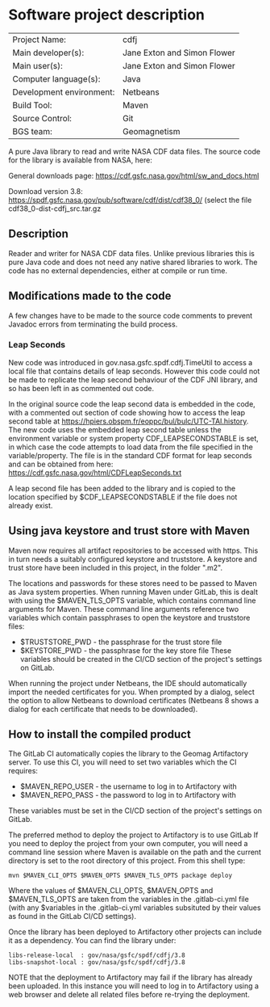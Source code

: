 # Software project description

|                          |         |
| ------------------------ | ------- |
| Project Name:            | cdfj |
| Main developer(s):       | Jane Exton and Simon Flower  |
| Main user(s):            | Jane Exton and Simon Flower |
| Computer language(s):    | Java |
| Development environment: | Netbeans |
| Build Tool:              | Maven |
| Source Control:          | Git |
| BGS team:                | Geomagnetism |

A pure Java library to read and write NASA CDF data files. The source code for the
library is available from NASA, here:

General downloads page: https://cdf.gsfc.nasa.gov/html/sw_and_docs.html

Download version 3.8: https://spdf.gsfc.nasa.gov/pub/software/cdf/dist/cdf38_0/
(select the file cdf38_0-dist-cdfj_src.tar.gz

## Description

Reader and writer for NASA CDF data files. Unlike previous libraries this is pure
Java code and does not need any native shared libraries to work. The code has no
external dependencies, either at compile or run time.


## Modifications made to the code

A few changes have to be made to the source code comments to prevent
Javadoc errors from terminating the build process.

### Leap Seconds ###

New code was introduced in gov.nasa.gsfc.spdf.cdfj.TimeUtil to access a
local file that contains details of leap seconds. However this code could
not be made to replicate the leap second behaviour of the CDF JNI library,
and so has been left in as commented out code.

In the original source code the leap second data is embedded in the code, with 
a commented out section of code showing how to access the leap second table at 
https://hpiers.obspm.fr/eoppc/bul/bulc/UTC-TAI.history. The new code uses the
embedded leap second table unless the environment variable or system property
CDF_LEAPSECONDSTABLE is set, in which case the code attempts to load data from 
the file specified in the variable/property. The file is in
the standard CDF format for leap seconds and can be obtained from here:
https://cdf.gsfc.nasa.gov/html/CDFLeapSeconds.txt

A leap second file has been added to the library and is copied to the location
specified by $CDF_LEAPSECONDSTABLE if the file does not already exist.


## Using java keystore and trust store with Maven ##

Maven now requires all artifact repositories to be accessed with https.
This in turn needs a suitably configured keystore and truststore.
A keystore and trust store have been included in this project, in the folder
".m2".

The locations and passwords for these stores need to be passed to Maven
as Java system properties. When running Maven under GitLab, this is dealt
with using the $MAVEN_TLS_OPTS variable, which contains command line
arguments for Maven. These command line arguments reference two variables
which contain passphrases to open the keystore and truststore files:
- $TRUSTSTORE_PWD - the passphrase for the trust store file
- $KEYSTORE_PWD - the passphrase for the key store file
These variables should be created in the CI/CD section of the project's 
settings on GitLab.

When running the project under Netbeans, the IDE should automatically
import the needed certificates for you. When prompted by a dialog, select
the option to allow Netbeans to download certificates (Netbeans 8 shows
a dialog for each certificate that needs to be downloaded).


## How to install the compiled product ##

The GitLab CI automatically copies the library to the Geomag Artifactory server.
To use this CI, you will need to set two variables which the CI requires:
- $MAVEN_REPO_USER - the username to log in to Artifactory with
- $MAVEN_REPO_PASS - the password to log in to Artifactory with

These variables must be set in the CI/CD section of the project's settings
on GitLab. 

The preferred method to deploy the project to Artifactory is to use GitLab
If you need to deploy the project from your own computer, you will need
a command line session where Maven is available on the path and the current
directory is set to the root directory of this project. From this shell
type:

```
mvn $MAVEN_CLI_OPTS $MAVEN_OPTS $MAVEN_TLS_OPTS package deploy
```

Where the values of $MAVEN_CLI_OPTS, $MAVEN_OPTS and $MAVEN_TLS_OPTS
are taken from the variables in the .gitlab-ci.yml file (with any $variables
in the .gitlab-ci.yml variables subsituted by their values as found in the
GitLab CI/CD settings).

Once the library has been deployed to Artifactory other projects can include it 
as a dependency. You can find the library under:

    libs-release-local  : gov/nasa/gsfc/spdf/cdfj/3.8
    libs-snapshot-local : gov/nasa/gsfc/spdf/cdfj/3.8

NOTE that the deployment to Artifactory may fail if the library has already
been uploaded. In this instance you will need to log in to Artifactory using
a web browser and delete all related files before re-trying the deployment.
